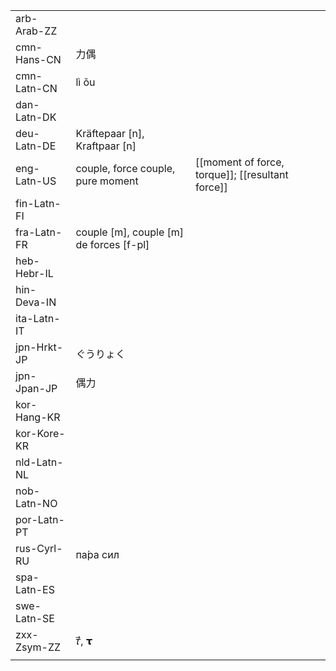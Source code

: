 | | | |
|-|-|-|
| arb-Arab-ZZ |  |  |
| cmn-Hans-CN | 力偶 |  |
| cmn-Latn-CN | lì ǒu |  |
| dan-Latn-DK |  |  |
| deu-Latn-DE | Kräftepaar [n], Kraftpaar [n] |  |
| eng-Latn-US | couple, force couple, pure moment | [[moment of force, torque]]; [[resultant force]] |
| fin-Latn-FI |  |  |
| fra-Latn-FR | couple [m], couple [m] de forces [f-pl] |  |
| heb-Hebr-IL |  |  |
| hin-Deva-IN |  |  |
| ita-Latn-IT |  |  |
| jpn-Hrkt-JP | ぐうりょく |  |
| jpn-Jpan-JP | 偶力 |  |
| kor-Hang-KR |  |  |
| kor-Kore-KR |  |  |
| nld-Latn-NL |  |  |
| nob-Latn-NO |  |  |
| por-Latn-PT |  |  |
| rus-Cyrl-RU | па́ра сил |  |
| spa-Latn-ES |  |  |
| swe-Latn-SE |  |  |
| zxx-Zsym-ZZ | 𝜏⃗, 𝞃 |  |
|  |  |  |
